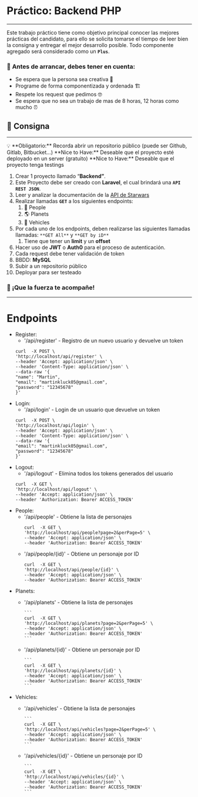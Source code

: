 # Práctico: Backend PHP

---

Este trabajo práctico tiene como objetivo principal conocer las mejores prácticas del candidato, para ello se solicita tomarse el tiempo de leer bien la consigna y entregar el mejor desarrollo posible. Todo componente agregado será considerado como un **`Plus`**.

### 🤔 **Antes de arrancar, debes tener en cuenta:**

-   Se espera que la persona sea creativa 🎨
-   Programe de forma componentizada y ordenada 🏗️
-   Respete los request que pedimos 🤓
-   Se espera que no sea un trabajo de mas de 8 horas, 12 horas como mucho ⏰

## 📝 Consigna

---

<aside>
💡 **Obligatorio:** Recorda abrir un repositorio público (puede ser Github, Gitlab, Bitbucket…) 
**Nice to Have:** Deseable que el proyecto esté deployado en un server (gratuito)
**Nice to Have:** Deseable que el proyecto tenga testings

</aside>

1. Crear 1 proyecto llamado “**Backend”**.
2. Este Proyecto debe ser creado con **Laravel**, el cual brindará una **`API REST JSON`**.
3. Leer y analizar la documentación de la [API de Starwars](https://swapi.dev/)
4. Realizar llamadas **`GET`** a los siguientes endpoints:
    1. 👤 People
    2. 🌎 Planets
    3. 🚀 Vehicles
5. Por cada uno de los endpoints, deben realizarse las siguientes llamadas llamadas: `**GET All**` y `**GET by iD**`
    1. Tiene que tener un **limit** y un **offset**
6. Hacer uso de **JWT** o **Auth0** para el proceso de autenticación.
7. Cada request debe tener validación de token
8. BBDD: **MySQL**
9. Subir a un repositorio público
10. Deployar para ser testeado

### 💪 ¡Que la fuerza te acompañe!

---

# Endpoints

- Register: 
    - '/api/register' - Registro de un nuevo usuario y devuelve un token
    ```
    curl  -X POST \
    'http://localhost/api/register' \
    --header 'Accept: application/json' \
    --header 'Content-Type: application/json' \
    --data-raw '{
    "name": "Martin",
    "email": "martinkluck05@gmail.com",
    "password": "12345678"
    }'
    ```
- Login: 
    - '/api/login' - Login de un usuario que devuelve un token
    ```
    curl  -X POST \
    'http://localhost/api/login' \
    --header 'Accept: application/json' \
    --header 'Content-Type: application/json' \
    --data-raw '{
    "email": "martinkluck05@gmail.com",
    "password": "12345678"
    }'
    ```
- Logout: 
    - '/api/logout' - Elimina todos los tokens generados del usuario
    ```
    curl  -X GET \
    'http://localhost/api/logout' \
    --header 'Accept: application/json' \
    --header 'Authorization: Bearer ACCESS_TOKEN'
    ```
- People: 
    - '/api/people' - Obtiene la lista de personajes
        ```
        curl  -X GET \
        'http://localhost/api/people?page=2&perPage=5' \
        --header 'Accept: application/json' \
        --header 'Authorization: Bearer ACCESS_TOKEN'
        ```
    - '/api/people/{id}' - Obtiene un personaje por ID
        ```
        curl  -X GET \
        'http://localhost/api/people/{id}' \
        --header 'Accept: application/json' \
        --header 'Authorization: Bearer ACCESS_TOKEN'
        ```
- Planets:
  - '/api/planets' - Obtiene la lista de personajes

        ```
        curl  -X GET \
        'http://localhost/api/planets?page=2&perPage=5' \
        --header 'Accept: application/json' \
        --header 'Authorization: Bearer ACCESS_TOKEN'
        ```
  - '/api/planets/{id}' - Obtiene un personaje por ID

        ```
        curl  -X GET \
        'http://localhost/api/planets/{id}' \
        --header 'Accept: application/json' \
        --header 'Authorization: Bearer ACCESS_TOKEN'
        ```
- Vehicles:
  - '/api/vehicles' - Obtiene la lista de personajes

        ```
        curl  -X GET \
        'http://localhost/api/vehicles?page=2&perPage=5' \
        --header 'Accept: application/json' \
        --header 'Authorization: Bearer ACCESS_TOKEN'
        ```
  - '/api/vehicles/{id}' - Obtiene un personaje por ID

        ```
        curl  -X GET \
        'http://localhost/api/vehicles/{id}' \
        --header 'Accept: application/json' \
        --header 'Authorization: Bearer ACCESS_TOKEN'
        ```
